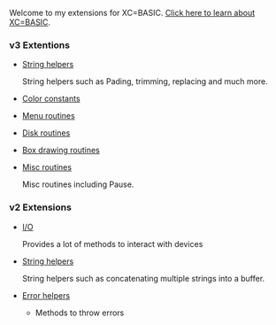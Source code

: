 
Welcome to my extensions for XC=BASIC. [Click here to learn about XC=BASIC](https://xc-basic.net).

### v3 Extentions

- [String helpers](v3/xcb-mod-string)

  String helpers such as Pading, trimming, replacing and much more.

- [Color constants](v3/xcb-mod-colors)
- [Menu routines](v3/xbc-mod-menus)
- [Disk routines](v3/xbc-mod-disk)
- [Box drawing routines](v3/xbc-mod-box)
- [Misc routines](v3/xbc-mod-misc)

  Misc routines including Pause.


### v2 Extensions

- [I/O](v2/xcb-ext-io)

  Provides a lot of methods to interact with devices

- [String helpers](v2/xcb-ext-string)

  String helpers such as concatenating multiple strings into a buffer.

- [Error helpers](v2/xcb-ext-error)

  - Methods to throw errors
